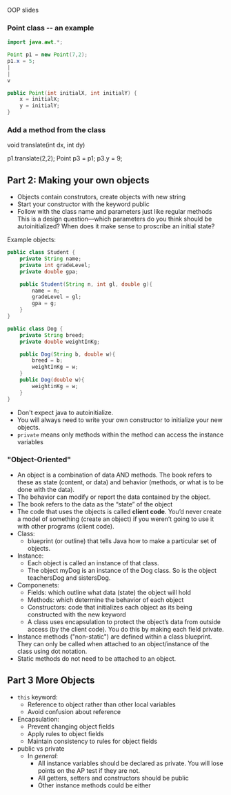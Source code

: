 OOP slides

### Point class -- an example
```java
import java.awt.*;

Point p1 = new Point(7,2);
p1.x = 5;
|
|
v

public Point(int initialX, int initialY) {
	x = initialX;
	y = initialY;
}
```

### Add a method from the class
void translate(int dx, int dy)

p1.translate(2,2);
Point p3 = p1;
p3.y = 9;

## Part 2: Making your own objects

- Objects contain construtors, create objects with new string
- Start your constructor with the keyword public
- Follow with the class name and parameters just like regular methods
This is a design question—which parameters do you think should be autoinitialized? When does it make sense to proscribe an initial state?

Example objects:
```java
public class Student {
	private String name;
	private int gradeLevel;
	private double gpa;

	public Student(String n, int gl, double g){ 
	    name = n;
		gradeLevel = gl; 
		gpa = g;
	}
}

public class Dog {
	private String breed;
	private double weightInKg;

	public Dog(String b, double w){ 
		breed = b; 
		weightInKg = w;
	} 
	public Dog(double w){
		weightinKg = w;
	}
}

```
- Don't expect java to autoinitialize. 
- You will always need to write your own constructor to initialize your new objects.
- `private` means only methods within the method can access the instance variables

### "Object-Oriented"
- An object is a combination of data AND methods. The book refers to these as state (content, or data) and behavior (methods, or what is to be done with the data).
- The behavior can modify or report the data contained by the object.
- The book refers to the data as the “state” of the object
- The code that uses the objects is called **client code**. You’d never create a model of something (create an object) if you weren’t going to use it with other programs (client code).
- Class:
	- blueprint (or outline) that tells Java how to make a particular set of objects.
- Instance:
	- Each object is called an instance of that class.
	- The object myDog is an instance of the Dog class. So is the object teachersDog and sistersDog.
- Componenets: 
	- Fields: which outline what data (state) the object will hold
	- Methods: which determine the behavior of each object
	- Constructors: code that initializes each object as its being constructed with the new keyword
	- A class uses encapsulation to protect the object’s data from outside access (by the client code). You do this by making each field private.
- Instance methods ("non-static") are defined within a class blueprint.  They can only be called when attached to an object/instance of the class using dot notation.
- Static methods do not need to be attached to an object.  

## Part 3 More Objects
- `this` keyword:
	- Reference to object rather than other local variables
	- Avoid confusion about reference
- Encapsulation:
	- Prevent changing object fields
	- Apply rules to object fields
	- Maintain consistency to rules for object fields
- public vs private
	- In *general*:
		- All instance variables should be declared as private.  You will lose points on the AP test if they are not.
		- All getters, setters and constructors should be public
		- Other instance methods could be either
